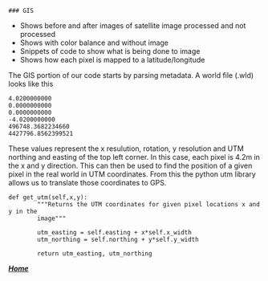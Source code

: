     ### GIS
+ Shows before and after images of satellite image processed and not processed
+ Shows with color balance and without image
+ Snippets of code to show what is being done to image
+ Shows how each pixel is mapped to a latitude/longitude

The GIS portion of our code starts by parsing metadata. A world file (.wld) looks like this

    4.0200000000 
    0.0000000000 
    0.0000000000 
    -4.0200000000 
    496748.3682234660 
    4427796.8562399521
   
These values represent the x resulution, rotation, y resolution and UTM northing and easting of the top left corner. In this case, each pixel is 4.2m in the x and y direction. This can then be used to find the position of a given pixel in the real world in UTM coordinates. From this the python utm library allows us to translate those coordinates to GPS.

    def get_utm(self,x,y):
            """Returns the UTM coordinates for given pixel locations x and y in the
            image"""

            utm_easting = self.easting + x*self.x_width
            utm_northing = self.northing + y*self.y_width

            return utm_easting, utm_northing

[***Home***](https://rickyroze.github.io/SoftDesFinalProject/)
